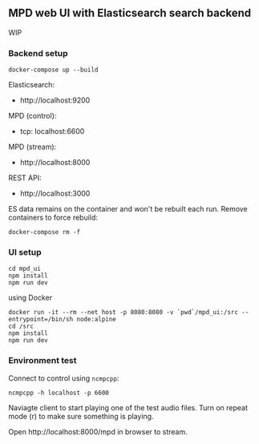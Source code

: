 ## MPD web UI with Elasticsearch search backend

WIP

### Backend setup

    docker-compose up --build

Elasticsearch:
- http://localhost:9200

MPD (control):
- tcp: localhost:6600

MPD (stream):
- http://localhost:8000

REST API:
- http://localhost:3000

ES data remains on the container and won't be rebuilt each run. Remove containers to force rebuild:

    docker-compose rm -f

### UI setup

    cd mpd_ui
    npm install
    npm run dev
    
using Docker

    docker run -it --rm --net host -p 8080:8080 -v `pwd`/mpd_ui:/src --entrypoint=/bin/sh node:alpine
    cd /src
    npm install
    npm run dev

### Environment test

Connect to control using `ncmpcpp`:

    ncmpcpp -h localhost -p 6600

Naviagte client to start playing one of the test audio files. Turn on repeat mode (r) to make sure something is playing.

Open http://localhost:8000/mpd in browser to stream.
